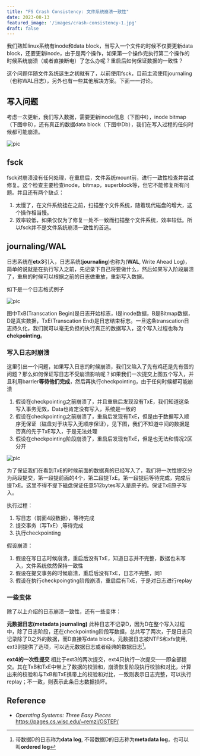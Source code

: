 ```yaml
---
title: "FS Crash Consistency: 文件系统崩溃一致性"
date: 2023-08-13
featured_image: '/images/crash-consistency-1.jpg'
draft: false
---
```


我们熟知linux系统有inode和data block，当写入一个文件的时候不仅要更新data block，还要更新inode，由于是两个操作，如果第一个操作完执行第二个操作的时候系统崩溃（或者直接断电）了怎么办呢？重启后如何保证数据的一致性？

这个问题伴随文件系统诞生之初就有了，以前使用fsck，目前主流使用journaling（也称WAL日志），另外也有一些其他解决方案。下面一一讨论。

## 写入问题
考虑一次更新，我们写入数据，需要更新inode信息（下图中I），inode bitmap（下图中B），还有真正的数据data block（下图中Db），我们在写入过程的任何时候都可能崩溃。

![pic](/images/crash-consistency-2.png)

## fsck
fsck对崩溃没有任何处理，在重启后，文件系统mount前，进行一致性检查并尝试修复。这个检查主要检查inode，bitmap，superblock等，但它不能修复所有问题。并且还有两个缺点：

1. 太慢了，在文件系统挂在之前，扫描整个文件系统，随着现代磁盘的增大，这个操作相当慢。
2. 效率较低，如果仅仅为了修复一处不一致而扫描整个文件系统，效率较低。所以fsck并不是文件系统崩溃一致性的首选。

## journaling/WAL
日志系统在**etx3**引入，日志系统(**journaling**)也称为(**WAL**, Write Ahead Log)，简单的说就是在执行写入之前，先记录下自己将要做什么，然后如果写入阶段崩溃了，重启的时候可以根据之前的日志做重放，重新写入数据。

如下是一个日志格式例子

![pic](/images/crash-consistency-3.png)

图中TxB(Transcation Begin)是日志开始标志，I是inode数据，B是Bitmap数据，D是真实数据，TxE(Transcation End)是日志结束标志。一旦这条transcation日志持久化，我们就可以毫无负担的执行真正的数据写入，这个写入过程也称为**chekpointing**。

### 写入日志时崩溃
这里引出一个问题，如果写入日志的时候崩溃，我们又陷入了先有鸡还是先有蛋的问题？那么如何保证写日志不受崩溃影响呢？如果我们一次提交上图五个写入，并且利用barrier**等待他们完成**，然后再执行checkpointing，由于任何时候都可能崩溃

1. 假设在checkpointing之前崩溃了，并且重启后发现没有TxE，我们知道这条写入事务无效，Data也肯定没有写入，系统是一致的
2. 假设在checkpointing之前崩溃了，重启后发现有TxE，但是由于数据写入顺序无保证（磁盘对于块写入无顺序保证），见下图，我们不知道中间的数据是否真的先于TxE写入，于是无法处理
3. 假设在checkpointing阶段崩溃了，重启后发现有TxE，但是也无法和情况2区分开

![pic](/images/crash-consistency-4.png)

为了保证我们在看到TxE的时候前面的数据真的已经写入了，我们将一次性提交分为两段提交，第一段提前面的4个，第二段提TxE。第一段提后等待完成，完成后提TxE。这里不得不提下磁盘保证任意512bytes写入是原子的。保证TxE原子写入。

执行过程：

1. 写日志（前面4段数据），等待完成
2. 提交事务（写TxE）,等待完成
3. 执行checkpointing

假设崩溃：

1. 假设在写日志时候崩溃，重启后没有TxE，知道日志并不完整，数据也未写入，文件系统依然保持一致性
2. 假设在提交事务的时候崩溃，重启后没有TxE，日志不完整，同1
3. 假设在执行checkpoingting阶段崩溃，重启后有TxE，于是对日志进行replay

### 一些变体
除了以上介绍的日志崩溃一致性，还有一些变体：

**元数据日志(metadata journaling)** 此种日志不记录D，因为D在整个写入过程中，除了日志阶段，还在checkpointing阶段写数据，总共写了两次，于是日志只记录除了D之外的数据，而D直接写data block。元数据日志被NTFS和xfs使用, ext3则提供了选项，可以选元数据日志或者经典的数据日志[^datalog]。

**ext4的一次性提交** 相比于ext3的两次提交，ext4只执行一次提交——即全部提交。其在TxB和TxE中带上了数据的校验和，崩溃恢复阶段执行校验和对比，计算出来的校验和与TxB和TxE携带上的校验和对比，一致则表示日志完整，可以执行replay；不一致，则表示此条日志数据损坏。

## Reference

+ *Operating Systems: Three Easy Pieces* https://pages.cs.wisc.edu/~remzi/OSTEP/

[^datalog]: 带数据D的日志称为**data log**, 不带数据D的日志称为**metadata log**，也可以叫**ordered log**

